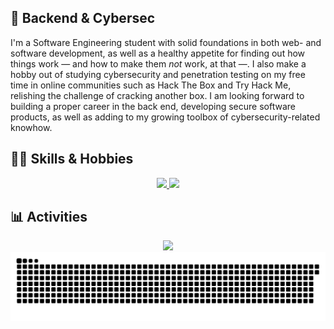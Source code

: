 ## :snake: Backend & Cybersec
I'm a Software Engineering student with solid foundations in both web- and software development, as well as a healthy appetite for finding out how things work — and how to make them <i>not</i> work, at that —. I also make a hobby out of studying cybersecurity and penetration testing on my free time in online communities such as Hack The Box and Try Hack Me, relishing the challenge of cracking another box. I am looking forward to building a proper career in the back end, developing secure software products, as well as adding to my growing toolbox of cybersecurity-related knowhow.

## :technologist: Skills & Hobbies
<p align="center">
  <a href="https://app.hackthebox.com/profile/1451280">
    <img src="https://www.hackthebox.com/badge/image/1451280" />
  </a>
  <img src="https://skillicons.dev/icons?i=vim,vscode,docker,raspberrypi,linux,python,java,javascript,react,vue,docker,nodejs,c,cpp,cs" />
</p>

## :bar_chart: Activities

<p align="center" >
  <img src="https://github-readme-stats.vercel.app/api/top-langs/?username=crypdot&layout=compact&theme=radical" />
  <img src="https://raw.githubusercontent.com/crypdot/crypdot/output/github-contribution-grid-snake.svg" />

  <!-- <img src="http://github-profile-summary-cards.vercel.app/api/cards/profile-details?username=crypdot&theme=vue" /> -->
</p>


